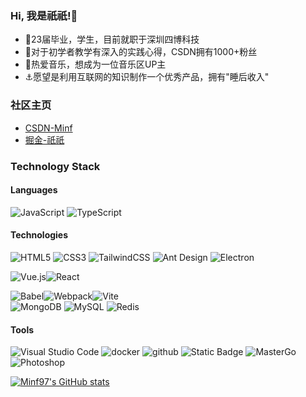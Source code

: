 ### Hi, 我是祇祇!👋
- 🧱23届毕业，学生，目前就职于深圳四博科技
- 🍒对于初学者教学有深入的实践心得，CSDN拥有1000+粉丝
- 🎸热爱音乐，想成为一位音乐区UP主
- ⚓愿望是利用互联网的知识制作一个优秀产品，拥有"睡后收入"

### 社区主页
- [CSDN-Minf](https://blog.csdn.net/MinfCONS?type=blog)
- [掘金-祇祇](https://juejin.cn/user/871280771602551)

### Technology Stack
#### Languages
![JavaScript](https://img.shields.io/badge/JavaScript-%23323330.svg?logo=javascript&logoColor=%23F7DF1E&style=flat-square)
![TypeScript](https://img.shields.io/badge/Typescript-%23007acc.svg?logo=typescript&logoColor=white&style=flat-square)

#### Technologies
<img src="https://img.shields.io/badge/Html5-%23e34f26.svg?logo=html5&logoColor=white&style=flat-square" alt="HTML5" /> <img src="https://img.shields.io/badge/CSS3-%231572b6.svg?logo=css3&logoColor=white&style=flat-square" alt="CSS3" />  <img src="https://img.shields.io/badge/Tailwindcss-%2338b2ac.svg?logo=tailwind-css&logoColor=white&style=flat-square" alt="TailwindCSS" /> <img src="https://img.shields.io/badge/ant%20design-%230170fe.svg?logo=Ant-design&logoColor=white&style=flat-square" alt="Ant Design" /> <img src="https://img.shields.io/badge/Electron-%231572b6.svg?logo=Electron&logoColor=white&style=flat-square" alt="Electron">

<img src="https://img.shields.io/badge/Vue.js-%2335495e.svg?logo=Vue.js&logoColor=%234fc08d&style=flat-square" alt="Vue.js" /><img src="https://img.shields.io/badge/React-%2320232a.svg?logo=React&logoColor=%2361dafb&style=flat-square" alt="React" /> 

<div style="display: flex;">
  <img src="https://img.shields.io/badge/Babel-%23323330.svg?logo=babel&logoColor=%23f9dc3e&style=flat-square" alt="Babel" /> 
  <img src="https://img.shields.io/badge/Webpack-%231e72b3.svg?logo=Webpack&logoColor=white&style=flat-square" alt="Webpack" /> 
  <img src="https://img.shields.io/badge/Vite-%23000000.svg?logo=vite&logoColor=blue&style=flat-square" alt="Vite" >
</div>

<img src="https://img.shields.io/badge/Mongodb-%234ea94b.svg?logo=Mongodb&logoColor=white&style=flat-square" alt="MongoDB" />
<img src="https://img.shields.io/badge/Mysql-%234479a1.svg?logo=MySQL&logoColor=white&style=flat-square" alt="MySQL" /> 
<img src="https://img.shields.io/badge/Redis-%23a51f17.svg?logo=redis&logoColor=white&style=flat-square" alt="Redis" />

#### Tools
<img src="https://img.shields.io/badge/Visual%20studio%20code-%230078d7.svg?logo=visual-studio-code&logoColor=white&style=flat-square" alt="Visual Studio Code" /> 
<img src="https://img.shields.io/badge/Docker-%23000000.svg?logo=Docker&logoColor=blue&style=flat-square" alt="docker" /> 
<img src="https://img.shields.io/badge/Github-%23000000.svg?logo=github&logoColor=white&style=flat-square" alt="github" /> 
<img alt="Static Badge" src="https://img.shields.io/badge/nestjs%20-%20nestjs?logo=nestjs&logoColor=%23E0234E&color=%23000000" alt="nest">

<img src="https://img.shields.io/badge/Figma-%23f24e1e.svg?logo=Figma&logoColor=white&style=flat-square" alt="MasterGo" />
<img src="https://img.shields.io/badge/Photoshop-%2331a8ff.svg?logo=adobe-photoshop&logoColor=white&style=flat-square" alt="Photoshop" />




[![Minf97's GitHub stats](https://github-readme-stats.vercel.app/api?username=Minf97)](https://github.com/anuraghazra/github-readme-stats)

